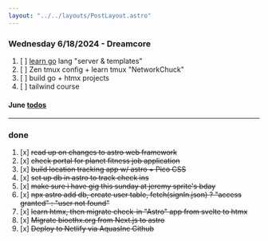 ```yaml
---
layout: "../../layouts/PostLayout.astro"
---
```


### Wednesday 6/18/2024 - Dreamcore

1. [ ] [learn go](/posts/go) lang "server & templates"
2. [ ] Zen tmux config + learn tmux "NetworkChuck"
3. [ ] build go + htmx projects
4. [ ] tailwind course


#### June [todos](/posts/june)

---
### done

1. [x] ~~read up on changes to astro web framework~~
2. [x] ~~check portal for planet fitness job application~~
3. [x] ~~build location tracking app w/ astro + Pico CSS~~
4. [x]  ~~set up db in astro to track check ins~~
5. [x]  ~~make sure i have gig this sunday at jeremy sprite's bday~~
6. [x] ~~npx astro add db, create user table, fetch(signIn.json) ? "access granted" : "user not found"~~
7. [x] ~~learn htmx, then migrate check-in "Astro" app from svelte to htmx~~
8. [x] ~~Migrate bioethx.org from Next.js to astro~~
9. [x] ~~Deploy to Netlify via AquasInc Github~~
